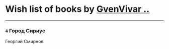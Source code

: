 # Wish list of books by [GvenVivar ..](https://www.facebook.com/app_scoped_user_id/158266434925901/)
---

### `4` Город Сириус
Георгий Смирнов

